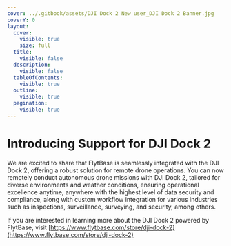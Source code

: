 ```yaml
---
cover: ../.gitbook/assets/DJI Dock 2 New user_DJI Dock 2 Banner.jpg
coverY: 0
layout:
  cover:
    visible: true
    size: full
  title:
    visible: false
  description:
    visible: false
  tableOfContents:
    visible: true
  outline:
    visible: true
  pagination:
    visible: true
---
```


# Introducing Support for DJI Dock 2

We are excited to share that FlytBase is seamlessly integrated with the DJI Dock 2, offering a robust solution for remote drone operations. You can now remotely conduct autonomous drone missions with DJI Dock 2, tailored for diverse environments and weather conditions, ensuring operational excellence anytime, anywhere with the highest level of data security and compliance, along with custom workflow integration for various industries such as inspections, surveillance, surveying, and security, among others.

If you are interested in learning more about the DJI Dock 2 powered by FlytBase, visit [https://www.flytbase.com/store/dji-dock-2](https://www.flytbase.com/store/dji-dock-2)
